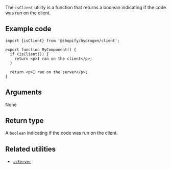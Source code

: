 <!-- This file is generated from source code in the Shopify/hydrogen repo. Edit the files in /packages/hydrogen/src/utilities/isClient and run 'yarn generate-docs' at the root of this repo. For more information, refer to https://github.com/Shopify/shopify-dev/blob/main/content/internal/operations/hydrogen-reference-docs.md. -->

The `isClient` utility is a function that returns a boolean indicating
if the code was run on the client.

## Example code

```tsx
import {isClient} from '@shopify/hydrogen/client';

export function MyComponent() {
  if (isClient()) {
    return <p>I ran on the client</p>;
  }

  return <p>I ran on the server</p>;
}
```

## Arguments

None

## Return type

A `boolean` indicating if the code was run on the client.

## Related utilities

- [`isServer`](api/hydrogen/utilities/isserver)
